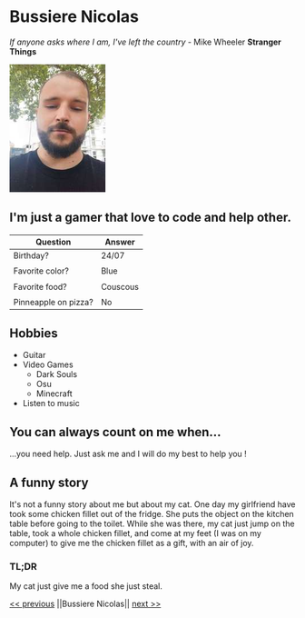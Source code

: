 # Bussiere Nicolas

*If anyone asks where I am, I've left the country* - Mike Wheeler **Stranger Things**

![Photo of me](./Me(2).jpg)

## I'm just a gamer that love to code and help other.

| Question               |Answer    | 
|------------------------|----------|
|Birthday?               |24/07     |
|                        |          |
|Favorite color?         |Blue      |
|                        |          |
|Favorite food?          |Couscous  |
|                        |          |
|Pinneapple on pizza?    |No        |

## Hobbies

- Guitar
- Video Games
    * Dark Souls
    * Osu
    * Minecraft
- Listen to music

## You can always count on me when...

...you need help. Just ask me and I will do my best to help you !

## A funny story

It's not a funny story about me but about my cat. One day my girlfriend have took some chicken fillet out of the fridge. She puts the object on the kitchen table before going to the toilet. While she was there, my cat just jump on the table, took a whole chicken fillet, and come at my feet (I was on my computer) to give me the chicken fillet as a gift, with an air of joy.

### TL;DR

My cat just give me a food she just steal.

[<< previous](https://github.com/MaximeHoll/markdown-challenge) ||Bussiere Nicolas|| [next >>](https://github.com/OliviaDemaret/markdown-challenge.git)
